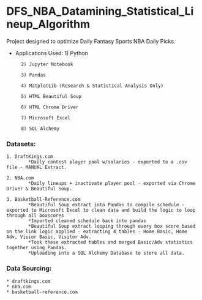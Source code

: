 # DFS_NBA_Datamining_Statistical_Lineup_Algorithm

Project designed to optimize Daily Fantasy Sports NBA Daily Picks.

* Applications Used: 
        1) Python
      
        2) Jupyter Notebook
        
        3) Pandas
        
        4) MatplotLib (Research & Statistical Analysis Only)
        
        5) HTML Beautiful Soup
        
        6) HTML Chrome Driver
        
        7) Microsoft Excel
        
        8) SQL Alchemy 

### Datasets:
    1. DraftKings.com 
            *Daily contest player pool w/salaries - exported to a .csv file - MANUAL Extract.
            
    2. NBA.com 
            *Daily lineups + inactivate player pool - exported via Chrome Driver & Beautiful Soup.
            
    3. Basketball-Reference.com
            *Beautiful Soup extract into Pandas to compile schedule - exported to Microsoft Excel to clean data and build the logic to loop through all boxscores
            *Imported cleaned schedule back into pandas
            *Beautiful Soup extract looping through every box score based on the link logic applied - extracting 4 tables - Home Basic, Home Adv, Visior Basic, Visitor Adv.
            *Took these extracted tables and merged Basic/Adv statistics together using Pandas.
            *Uploading into a SQL Alchemy Database to store all data.

### Data Sourcing:
    * draftkings.com
    * nba.com
    * basketball-reference.com
